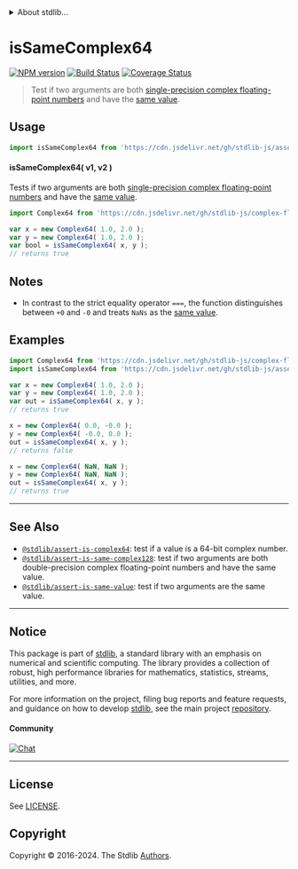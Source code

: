 <!--

@license Apache-2.0

Copyright (c) 2024 The Stdlib Authors.

Licensed under the Apache License, Version 2.0 (the "License");
you may not use this file except in compliance with the License.
You may obtain a copy of the License at

   http://www.apache.org/licenses/LICENSE-2.0

Unless required by applicable law or agreed to in writing, software
distributed under the License is distributed on an "AS IS" BASIS,
WITHOUT WARRANTIES OR CONDITIONS OF ANY KIND, either express or implied.
See the License for the specific language governing permissions and
limitations under the License.

-->


<details>
  <summary>
    About stdlib...
  </summary>
  <p>We believe in a future in which the web is a preferred environment for numerical computation. To help realize this future, we've built stdlib. stdlib is a standard library, with an emphasis on numerical and scientific computation, written in JavaScript (and C) for execution in browsers and in Node.js.</p>
  <p>The library is fully decomposable, being architected in such a way that you can swap out and mix and match APIs and functionality to cater to your exact preferences and use cases.</p>
  <p>When you use stdlib, you can be absolutely certain that you are using the most thorough, rigorous, well-written, studied, documented, tested, measured, and high-quality code out there.</p>
  <p>To join us in bringing numerical computing to the web, get started by checking us out on <a href="https://github.com/stdlib-js/stdlib">GitHub</a>, and please consider <a href="https://opencollective.com/stdlib">financially supporting stdlib</a>. We greatly appreciate your continued support!</p>
</details>

# isSameComplex64

[![NPM version][npm-image]][npm-url] [![Build Status][test-image]][test-url] [![Coverage Status][coverage-image]][coverage-url] <!-- [![dependencies][dependencies-image]][dependencies-url] -->

> Test if two arguments are both [single-precision complex floating-point numbers][@stdlib/complex/float32] and have the [same value][@stdlib/assert/is-same-value].



<section class="usage">

## Usage

```javascript
import isSameComplex64 from 'https://cdn.jsdelivr.net/gh/stdlib-js/assert-is-same-complex64@deno/mod.js';
```

#### isSameComplex64( v1, v2 )

Tests if two arguments are both [single-precision complex floating-point numbers][@stdlib/complex/float32] and have the [same value][@stdlib/assert/is-same-value].

```javascript
import Complex64 from 'https://cdn.jsdelivr.net/gh/stdlib-js/complex-float32@deno/mod.js';

var x = new Complex64( 1.0, 2.0 );
var y = new Complex64( 1.0, 2.0 );
var bool = isSameComplex64( x, y );
// returns true
```

</section>

<!-- /.usage -->

<section class="notes">

## Notes

-   In contrast to the strict equality operator `===`, the function distinguishes between `+0` and `-0` and treats `NaNs` as the [same value][@stdlib/assert/is-same-value].

</section>

<!-- /.notes -->

<section class="examples">

## Examples

<!-- eslint no-undef: "error" -->

```javascript
import Complex64 from 'https://cdn.jsdelivr.net/gh/stdlib-js/complex-float32@deno/mod.js';
import isSameComplex64 from 'https://cdn.jsdelivr.net/gh/stdlib-js/assert-is-same-complex64@deno/mod.js';

var x = new Complex64( 1.0, 2.0 );
var y = new Complex64( 1.0, 2.0 );
var out = isSameComplex64( x, y );
// returns true

x = new Complex64( 0.0, -0.0 );
y = new Complex64( -0.0, 0.0 );
out = isSameComplex64( x, y );
// returns false

x = new Complex64( NaN, NaN );
y = new Complex64( NaN, NaN );
out = isSameComplex64( x, y );
// returns true
```

</section>

<!-- /.examples -->

<!-- Section for related `stdlib` packages. Do not manually edit this section, as it is automatically populated. -->

<section class="related">

* * *

## See Also

-   <span class="package-name">[`@stdlib/assert-is-complex64`][@stdlib/assert/is-complex64]</span><span class="delimiter">: </span><span class="description">test if a value is a 64-bit complex number.</span>
-   <span class="package-name">[`@stdlib/assert-is-same-complex128`][@stdlib/assert/is-same-complex128]</span><span class="delimiter">: </span><span class="description">test if two arguments are both double-precision complex floating-point numbers and have the same value.</span>
-   <span class="package-name">[`@stdlib/assert-is-same-value`][@stdlib/assert/is-same-value]</span><span class="delimiter">: </span><span class="description">test if two arguments are the same value.</span>

</section>

<!-- /.related -->

<!-- Section for all links. Make sure to keep an empty line after the `section` element and another before the `/section` close. -->


<section class="main-repo" >

* * *

## Notice

This package is part of [stdlib][stdlib], a standard library with an emphasis on numerical and scientific computing. The library provides a collection of robust, high performance libraries for mathematics, statistics, streams, utilities, and more.

For more information on the project, filing bug reports and feature requests, and guidance on how to develop [stdlib][stdlib], see the main project [repository][stdlib].

#### Community

[![Chat][chat-image]][chat-url]

---

## License

See [LICENSE][stdlib-license].


## Copyright

Copyright &copy; 2016-2024. The Stdlib [Authors][stdlib-authors].

</section>

<!-- /.stdlib -->

<!-- Section for all links. Make sure to keep an empty line after the `section` element and another before the `/section` close. -->

<section class="links">

[npm-image]: http://img.shields.io/npm/v/@stdlib/assert-is-same-complex64.svg
[npm-url]: https://npmjs.org/package/@stdlib/assert-is-same-complex64

[test-image]: https://github.com/stdlib-js/assert-is-same-complex64/actions/workflows/test.yml/badge.svg?branch=v0.1.0
[test-url]: https://github.com/stdlib-js/assert-is-same-complex64/actions/workflows/test.yml?query=branch:v0.1.0

[coverage-image]: https://img.shields.io/codecov/c/github/stdlib-js/assert-is-same-complex64/main.svg
[coverage-url]: https://codecov.io/github/stdlib-js/assert-is-same-complex64?branch=main

<!--

[dependencies-image]: https://img.shields.io/david/stdlib-js/assert-is-same-complex64.svg
[dependencies-url]: https://david-dm.org/stdlib-js/assert-is-same-complex64/main

-->

[chat-image]: https://img.shields.io/gitter/room/stdlib-js/stdlib.svg
[chat-url]: https://app.gitter.im/#/room/#stdlib-js_stdlib:gitter.im

[stdlib]: https://github.com/stdlib-js/stdlib

[stdlib-authors]: https://github.com/stdlib-js/stdlib/graphs/contributors

[umd]: https://github.com/umdjs/umd
[es-module]: https://developer.mozilla.org/en-US/docs/Web/JavaScript/Guide/Modules

[deno-url]: https://github.com/stdlib-js/assert-is-same-complex64/tree/deno
[umd-url]: https://github.com/stdlib-js/assert-is-same-complex64/tree/umd
[esm-url]: https://github.com/stdlib-js/assert-is-same-complex64/tree/esm
[branches-url]: https://github.com/stdlib-js/assert-is-same-complex64/blob/main/branches.md

[stdlib-license]: https://raw.githubusercontent.com/stdlib-js/assert-is-same-complex64/main/LICENSE

[@stdlib/complex/float32]: https://github.com/stdlib-js/complex-float32/tree/deno

[@stdlib/assert/is-same-value]: https://github.com/stdlib-js/assert-is-same-value/tree/deno

<!-- <related-links> -->

[@stdlib/assert/is-complex64]: https://github.com/stdlib-js/assert-is-complex64/tree/deno

[@stdlib/assert/is-same-complex128]: https://github.com/stdlib-js/assert-is-same-complex128/tree/deno

<!-- </related-links> -->

</section>

<!-- /.links -->
